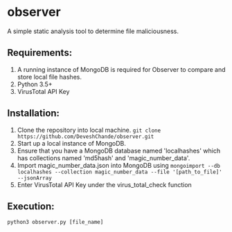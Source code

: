 # observer
A simple static analysis tool to determine file maliciousness.

## Requirements:

1. A running instance of MongoDB is required for Observer to compare and store local file hashes.
2. Python 3.5+
3. VirusTotal API Key

## Installation:

1. Clone the repository into local machine. `git clone https://github.com/DeveshChande/observer.git`
2. Start up a local instance of MongoDB.
3. Ensure that you have a MongoDB database named 'localhashes' which has collections named 'md5hash' and 'magic_number_data'.
4. Import magic_number_data.json into MongoDB using `mongoimport --db localhashes --collection magic_number_data --file '[path_to_file]' --jsonArray`
5. Enter VirusTotal API Key under the virus_total_check function

## Execution:

`python3 observer.py [file_name]`

